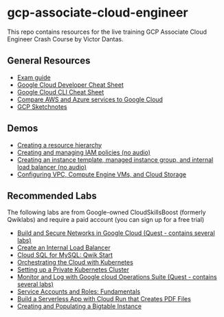 # gcp-associate-cloud-engineer
This repo contains resources for the live training GCP Associate Cloud Engineer Crash Course by Victor Dantas.

## General Resources
- [Exam guide](https://cloud.google.com/learn/certification/guides/cloud-engineer)
- [Google Cloud Developer Cheat Sheet](https://googlecloudcheatsheet.withgoogle.com/)
- [Google Cloud CLI Cheat Sheet](https://cloud.google.com/static/sdk/docs/images/gcloud-cheat-sheet.pdf)
- [Compare AWS and Azure services to Google Cloud](https://cloud.google.com/free/docs/aws-azure-gcp-service-comparison)
- [GCP Sketchnotes](https://thecloudgirl.dev/sketchnote.html)

## Demos
- [Creating a resource hierarchy](https://youtu.be/FOqMRLrnXNo)
- [Creating and managing IAM policies (no audio)](https://www.youtube.com/watch?v=Y-XjQ4Rc5bc)
- [Creating an instance template, managed instance group, and internal load balancer (no audio)](https://www.youtube.com/watch?v=A8I4qdfLkrs)
- [Configuring VPC, Compute Engine VMs, and Cloud Storage](https://www.youtube.com/watch?v=2iQ4pTY0sZc)

## Recommended Labs
The following labs are from Google-owned CloudSkillsBoost (formerly Qwiklabs) and require a paid account (you can sign up for a free trial)

- [Build and Secure Networks in Google Cloud (Quest - contains several labs)](https://www.cloudskillsboost.google/quests/128)
- [Create an Internal Load Balancer](https://www.cloudskillsboost.google/focuses/1250?catalog_rank=%7B%22rank%22%3A1%2C%22num_filters%22%3A0%2C%22has_search%22%3Atrue%7D&parent=catalog&search_id=24982615)
- [Cloud SQL for MySQL: Qwik Start](https://www.cloudskillsboost.google/focuses/936?catalog_rank=%7B%22rank%22%3A3%2C%22num_filters%22%3A0%2C%22has_search%22%3Atrue%7D&parent=catalog&search_id=24982634)
- [Orchestrating the Cloud with Kubernetes](https://www.cloudskillsboost.google/focuses/557?parent=catalog)
- [Setting up a Private Kubernetes Cluster](https://www.cloudskillsboost.google/focuses/867?parent=catalog)
- [Monitor and Log with Google cloud Operations Suite (Quest - contains several labs)](https://www.cloudskillsboost.google/quests/143)
- [Service Accounts and Roles: Fundamentals](https://www.cloudskillsboost.google/focuses/1038?parent=catalog)
- [Build a Serverless App with Cloud Run that Creates PDF Files](https://www.cloudskillsboost.google/focuses/8390?parent=catalog)
- [Creating and Populating a Bigtable Instance](https://www.cloudskillsboost.google/focuses/58495?catalog_rank=%7B%22rank%22%3A1%2C%22num_filters%22%3A0%2C%22has_search%22%3Atrue%7D&parent=catalog&search_id=24982626)